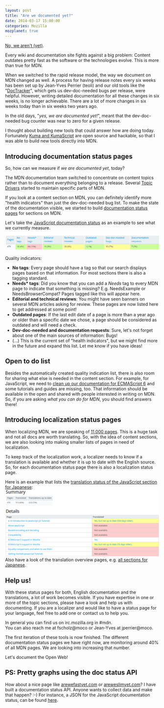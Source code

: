 ```yaml
---
layout: post
title: "Are we documented yet?"
date: 2014-03-17 15:00:00
categories: Mozilla
mozplanet: true
---
```


<a href="http://arewedocumentedyet.com">No, we aren't (yet)</a>.

Every wiki and documentation site fights against a big problem: Content outdates
pretty fast as the software or the technologies evolve. This is more than true
for MDN.

When we switched to the rapid release model, the way we document on MDN changed
as well. A process for having release notes every six weeks has been set
up by Jean-Yves Perrier (teoli) and our old tools like the 
"<a href="http://beta.elchi3.de/doctracker/">DocTracker</a>",
which gets us dev-doc-needed bugs per release, were helpful.
However, writing detailed documentation for all these changes in six weeks,
is no longer achievable. There are a lot of more changes in six weeks today than
in six weeks two years ago.

In the old days, "<em>yes, we are documented yet!</em>", meant that the dev-doc-needed bug
counter was near to zero for a given release.

I thought about building new tools that could answer how are doing today. Fortunately
<a href="https://github.com/mozilla/kuma">Kuma and KumaScript</a>
are open source and hackable, so that I was able to build new tools directly into MDN.

<h2 id="doc_status_pages">Introducing documentation status pages</h2>
So, how can we measure if <em>we are documented yet</em>, today?

The MDN documentation team switched to concentrate on content topics rather than
to document everything belonging to a release. Several 
<a href="https://developer.mozilla.org/en-US/docs/Project:MDN/Contributing/Topic_drivers">Topic Drivers</a>
started to maintain specific parts of MDN.

If you look at a content section on MDN, you can definitely identify more "health
indicators" than just the dev-doc-needed bug list. To make the state of the 
documentation visible, we started to build 
<a href="https://developer.mozilla.org/en-US/docs/MDN/Doc_status">documentation status pages</a>
for sections on MDN.

Let's take the <a href="https://developer.mozilla.org/en-US/docs/MDN/Doc_status/JavaScript">
JavaScript documentation status</a> as an example to see what we currently measure.

<img src="/assets/img/js-doc-status.png" alt="JavaScript doc status summary">

Quality indicators:

* <strong>No tags</strong>: Every page should have a tag so that our search displays
 pages based on that information. For most sections there is also a tagging standard.
* <strong>Needs* tags</strong>: Did you know that you can add a <em>Needs</em> tag
 to every MDN page to indicate that something is missing? E.g. NeedsExample or NeedsBrowserCompat?
 Pages tagged like this will appear here.
* <strong>Editorial and technical reviews</strong>: You might have seen banners
 on several MDN articles asking for review. These pages are now listed here to 
 get addressed at some point!
* <strong>Outdated pages</strong>: If the last edit date of a page is more than a year
 ago or older than a specific date we chose, a page should be considered as 
 outdated and will need a check.
* <strong>Dev-doc-needed and documentation requests</strong>: Sure, let's not
 forget about one of the main sources of information: Bugs!
* (...) This is the current set of "health indicators", but we 
 might find more in the future and expand this list. Let me know if you have ideas!


<h2>Open to do list</h2>
Besides the automatically created quality indication list, there is also room for 
sharing what else is needed in the content section. For example, for JavaScript, we need to 
<a href="http://florianscholz.com/2014/01/javascript-documentation-clean-up-and-mdn-redesign-history/">
clean up our documentation for ECMAScript 6</a> and some tutorials and guides are missing, too.
That information should be available in the open and shared with people interested
in writing on MDN. So, if you are asking <em>what you can do for MDN</em>,
you should find answers there!
 
<h2 id="localization_status">Introducing localization status pages</h2>

When localizing MDN, we are speaking of 
<a href="https://developer.mozilla.org/en-US/docs/all">11,000 pages</a>. This is
a huge task and not all docs are worth translating. So, with the idea of
content sections, we are also looking into making smaller lists of pages in need of
localization.

To keep track of the localization work, a localizer needs to know if a translation 
is available and whether it is up to date with the English source. So, for each 
documentation status page there is also a localization status page.

Here is an example that lists the 
<a href="https://developer.mozilla.org/ja/docs/MDN/Doc_status/JavaScript">translation status of the JavaScript section for Japanese</a>:
<img src="/assets/img/ja-js-status.png" alt="Japanese localization status for JavaScript">
Also have a look of the translation overview pages, e.g. 
<a href="https://developer.mozilla.org/ja/docs/MDN/Doc_status/Overview">all sections for Japanese</a>.

<h2 id="help">Help us!</h2>

With these status pages for both, English documentation and the translations, a lot
of work becomes visible. If you have expertise in one or more of the topic sections,
please have a look and help us with documenting. If you are a localizer and would
like to have a status page for your language, feel free to add one or contact us
to help you.

In general you can find us on irc.mozilla.org in #mdn.<br/>
You can also reach me at fscholz@moco or Jean-Yves at jperrier@moco.

The first iteration of these tools is now finished. The different documentation
status pages we have right now, are monitoring around 40% of all MDN pages. We
are looking into increasing that number.

Let's document the Open Web!

<h2 id="doc-status-api">PS: Pretty graphs using the doc status API</h2>
How about a nice page like <a href="http://www.arewefastyet.com/">arewefastyet.com</a> 
or <a href="https://areweslimyet.com/">areweslimyet.com</a>? I have built a 
documentation status API. Anyone wants to collect data and make that happen? :-)
For instance, a JSON for the JavaScript documentation status, can be found 
<a href="https://developer.mozilla.org/en-US/docs/MDN/Doc_status/JavaScript?raw&macros&section=json">here</a>.

